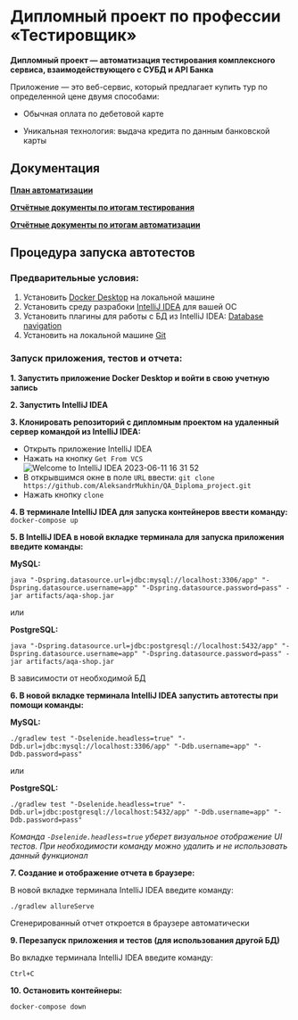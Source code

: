 # Дипломный проект по профессии «Тестировщик»
**Дипломный проект — автоматизация тестирования комплексного сервиса, взаимодействующего с СУБД и API Банка**

Приложение — это веб-сервис, который предлагает купить тур по определенной цене двумя способами:

- Обычная оплата по дебетовой карте

- Уникальная технология: выдача кредита по данным банковской карты

## Документация
**[План автоматизации](https://github.com/AleksandrMukhin/QA_Diploma_project/blob/main/documentation/Plan.md)**

**[Отчётные документы по итогам тестирования](https://github.com/AleksandrMukhin/QA_Diploma_project/blob/main/documentation/Report.md)**

**[Отчётные документы по итогам автоматизации](https://github.com/AleksandrMukhin/QA_Diploma_project/blob/main/documentation/Summary.md)**

## Процедура запуска автотестов
### Предварительные условия:
1. Установить [Docker Desktop](https://docs.docker.com/desktop/) на локальной машине
2. Установить среду разрабоки [IntelliJ IDEA](https://www.jetbrains.com/ru-ru/idea/download/#section=windows) для вашей ОС
3. Установить плагины для работы с БД из IntelliJ IDEA: [Database navigation](https://plugins.jetbrains.com/plugin/1800-database-navigator)
4. Установить на локальной машине [Git](https://git-scm.com/book/ru/v2/%D0%92%D0%B2%D0%B5%D0%B4%D0%B5%D0%BD%D0%B8%D0%B5-%D0%A3%D1%81%D1%82%D0%B0%D0%BD%D0%BE%D0%B2%D0%BA%D0%B0-Git)

### Запуск приложения, тестов и отчета:

**1. Запустить приложение Docker Desktop и войти в свою учетную запись**

**2. Запустить IntelliJ IDEA**

**3. Клонировать репозиторий с дипломным проектом на удаленный сервер командой из IntelliJ IDEA:**
* Открыть приложение IntelliJ IDEA
* Нажать на кнопку `Get From VCS`
  ![Welcome to IntelliJ IDEA 2023-06-11 16 31 52](https://github.com/AleksandrMukhin/QA_Diploma_project/assets/120710840/04412033-6de8-48bc-9d14-ad880b0ffda1)
* В открывшимся окне в поле `URL` ввести:
  `git clone https://github.com/AleksandrMukhin/QA_Diploma_project.git`
* Нажать кнопку `clone`

**4. В терминале IntelliJ IDEA для запуска контейнеров ввести команду:** `docker-compose up`

**5. В IntelliJ IDEA в новой вкладке терминала для запуска приложения введите команды:**

**MySQL:**

`java "-Dspring.datasource.url=jdbc:mysql://localhost:3306/app" "-Dspring.datasource.username=app" "-Dspring.datasource.password=pass" -jar artifacts/aqa-shop.jar`

или

**PostgreSQL:**

`java "-Dspring.datasource.url=jdbc:postgresql://localhost:5432/app" "-Dspring.datasource.username=app" "-Dspring.datasource.password=pass" -jar artifacts/aqa-shop.jar`

В зависимости от необходимой БД

**6. В новой вкладке терминала IntelliJ IDEA запустить автотесты при помощи команды:**

**MySQL:**

`./gradlew test "-Dselenide.headless=true" "-Ddb.url=jdbc:mysql://localhost:3306/app" "-Ddb.username=app" "-Ddb.password=pass"`

или

**PostgreSQL:**

`./gradlew test "-Dselenide.headless=true" "-Ddb.url=jdbc:postgresql://localhost:5432/app" "-Ddb.username=app" "-Ddb.password=pass"`

*Команда `-Dselenide.headless=true` уберет визуальное отображение UI тестов. При необходимости команду можно удалить и не использовать данный функционал*

**7. Создание и отображение отчета в браузере:**

В новой вкладке терминала IntelliJ IDEA введите команду:

`./gradlew allureServe`

Сгенерированный отчет откроется в браузере автоматически

**9. Перезапуск приложения и тестов (для использования другой БД)**

Во вкладке терминала IntelliJ IDEA введите команду:

`Ctrl+C`

**10. Остановить контейнеры:**

`docker-compose down`
